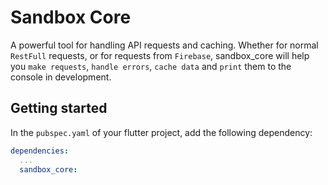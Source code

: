 # Sandbox Core
A powerful tool for handling API requests and caching. Whether for normal `RestFull` requests, or for requests from `Firebase`, sandbox_core will help you `make requests`, `handle errors`, `cache data` and `print` them to the console in development.

## Getting started

In the `pubspec.yaml` of your flutter project, add the following dependency:

```yaml
dependencies:
  ...
  sandbox_core:
```